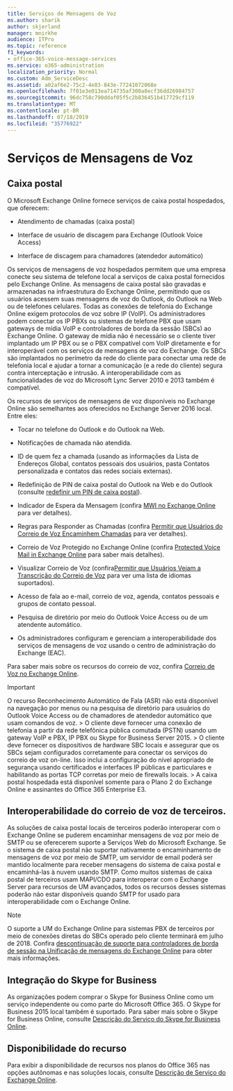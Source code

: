 ```yaml
---
title: Serviços de Mensagens de Voz
ms.author: sharik
author: skjerland
manager: mnirkhe
audience: ITPro
ms.topic: reference
f1_keywords:
- office-365-voice-message-services
ms.service: o365-administration
localization_priority: Normal
ms.custom: Adm_ServiceDesc
ms.assetid: a02af6e2-75c2-4e83-843e-77241072068e
ms.openlocfilehash: 7f01e3e013ea714735af300a8ecf36dd26984757
ms.sourcegitcommit: 96dc758c790ddaf05f5c2b836451b417729cf119
ms.translationtype: MT
ms.contentlocale: pt-BR
ms.lasthandoff: 07/18/2019
ms.locfileid: "35776922"
---
```

# <a name="voice-message-services"></a>Serviços de Mensagens de Voz

## <a name="voice-mail"></a>Caixa postal

O Microsoft Exchange Online fornece serviços de caixa postal hospedados, que oferecem:
  
- Atendimento de chamadas (caixa postal)
    
- Interface de usuário de discagem para Exchange (Outlook Voice Access)
    
- Interface de discagem para chamadores (atendedor automático)
    
Os serviços de mensagens de voz hospedados permitem que uma empresa conecte seu sistema de telefone local a serviços de caixa postal fornecidos pelo Exchange Online. As mensagens de caixa postal são gravadas e armazenadas na infraestrutura do Exchange Online, permitindo que os usuários acessem suas mensagens de voz do Outlook, do Outlook na Web ou de telefones celulares. Todas as conexões de telefonia do Exchange Online exigem protocolos de voz sobre IP (VoIP). Os administradores podem conectar os IP PBXs ou sistemas de telefone PBX que usam gateways de mídia VoIP e controladores de borda da sessão (SBCs) ao Exchange Online. O gateway de mídia não é necessário se o cliente tiver implantado um IP PBX ou se o PBX compatível com VoIP diretamente e for interoperável com os serviços de mensagens de voz do Exchange. Os SBCs são implantados no perímetro da rede do cliente para conectar uma rede de telefonia local e ajudar a tornar a comunicação (e a rede do cliente) segura contra interceptação e intrusão. A interoperabilidade com as funcionalidades de voz do Microsoft Lync Server 2010 e 2013 também é compatível.
  
Os recursos de serviços de mensagens de voz disponíveis no Exchange Online são semelhantes aos oferecidos no Exchange Server 2016 local. Entre eles:
  
- Tocar no telefone do Outlook e do Outlook na Web.
    
- Notificações de chamada não atendida.
    
- ID de quem fez a chamada (usando as informações da Lista de Endereços Global, contatos pessoais dos usuários, pasta Contatos personalizada e contatos das redes sociais externas).
    
- Redefinição de PIN de caixa postal do Outlook na Web e do Outlook (consulte [redefinir um PIN de caixa postal](https://go.microsoft.com/fwlink/p/?LinkId=286328)).
    
- Indicador de Espera da Mensagem (confira [MWI no Exchange Online](https://go.microsoft.com/fwlink/p/?LinkId=271794) para ver detalhes). 
    
- Regras para Responder as Chamadas (confira [Permitir que Usuários do Correio de Voz Encaminhem Chamadas](https://go.microsoft.com/fwlink/p/?LinkId=271795) para ver detalhes). 
    
- Correio de Voz Protegido no Exchange Online (confira [Protected Voice Mail in Exchange Online](https://go.microsoft.com/fwlink/p/?LinkId=271796) para saber mais detalhes). 
    
- Visualizar Correio de Voz (confira[Permitir que Usuários Vejam a Transcrição do Correio de Voz](https://go.microsoft.com/fwlink/p/?LinkId=271797) para ver uma lista de idiomas suportados). 
    
- Acesso de fala ao e-mail, correio de voz, agenda, contatos pessoais e grupos de contato pessoal.
    
- Pesquisa de diretório por meio do Outlook Voice Access ou de um atendente automático.
    
- Os administradores configuram e gerenciam a interoperabilidade dos serviços de mensagens de voz usando o centro de administração do Exchange (EAC).
    
Para saber mais sobre os recursos do correio de voz, confira [Correio de Voz no Exchange Online](https://go.microsoft.com/fwlink/p/?LinkId=271798).
  
> [!IMPORTANT]
> O recurso Reconhecimento Automático de Fala (ASR) não está disponível na navegação por menus ou na pesquisa de diretório para usuários do Outlook Voice Access ou de chamadores de atendedor automático que usam comandos de voz. > O cliente deve fornecer uma conexão de telefonia a partir da rede telefônica pública comutada (PSTN) usando um gateway VoIP e PBX, IP PBX ou Skype for Business Server 2015. > O cliente deve fornecer os dispositivos de hardware SBC locais e assegurar que os SBCs sejam configurados corretamente para conectar os serviços do correio de voz on-line. Isso inclui a configuração do nível apropriado de segurança usando certificados e interfaces IP públicas e particulares e habilitando as portas TCP corretas por meio de firewalls locais. > A caixa postal hospedada está disponível somente para o Plano 2 do Exchange Online e assinantes do Office 365 Enterprise E3. 
  
## <a name="third-party-voice-mail-interoperability"></a>Interoperabilidade do correio de voz de terceiros.

As soluções de caixa postal locais de terceiros poderão interoperar com o Exchange Online se puderem encaminhar mensagens de voz por meio de SMTP ou se oferecerem suporte a Serviços Web do Microsoft Exchange. Se o sistema de caixa postal não suportar nativamente o encaminhamento de mensagens de voz por meio de SMTP, um servidor de email poderá ser mantido localmente para receber mensagens do sistema de caixa postal e encaminhá-las à nuvem usando SMTP. Como muitos sistemas de caixa postal de terceiros usam MAPI/CDO para interoperar com o Exchange Server para recursos de UM avançados, todos os recursos desses sistemas poderão não estar disponíveis quando SMTP for usado para interoperabilidade com o Exchange Online.
  
> [!NOTE]
> O suporte a UM do Exchange Online para sistemas PBX de terceiros por meio de conexões diretas do SBCs operado pelo cliente terminará em julho de 2018. Confira [descontinuação de suporte para controladores de borda de sessão na Unificação de mensagens do Exchange Online](https://blogs.technet.microsoft.com/exchange/2017/07/18/discontinuation-of-support-for-session-border-controllers-in-exchange-online-unified-messaging/) para obter mais informações. 
  
## <a name="skype-for-business-integration"></a>Integração do Skype for Business

As organizações podem comprar o Skype for Business Online como um serviço independente ou como parte do Microsoft Office 365. O Skype for Business 2015 local também é suportado. Para saber mais sobre o Skype for Business Online, consulte [Descrição do Serviço do Skype for Business Online](../skype-for-business-online-service-description/skype-for-business-online-service-description.md).
  
## <a name="feature-availability"></a>Disponibilidade do recurso

Para exibir a disponibilidade de recursos nos planos do Office 365 nas opções autônomas e nas soluções locais, consulte [Descrição de Serviço do Exchange Online](exchange-online-service-description.md).
  

